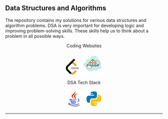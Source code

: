 ## Data Structures and Algorithms


The repository contains my solutions for various data structures and algorithm problems.
DSA is very important for developing logic and improving problem-solving skills. These skills help us to think about a problem in all possible ways. 

<p align="center">Coding Websites</p>
<p align="center">
<img src="Readme Resources/leetcode_icon.png" height="50px" width="50px" alt="">
<img src="Readme Resources/interview_bit_2.png" height="70px" width="70px" alt="">
</p>

<p align="center">DSA Tech Stack</p>
<p align="center">
<img src="Readme Resources/java_icon.png" height="60px" width="60px" alt="">
<img src="Readme Resources/python_icon.png" height="60px" width="60px" alt="">
</p>

---
</br>

